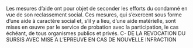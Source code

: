 Les mesures d’aide ont pour objet de seconder les efforts du condamné en vue de son reclassement social.
Ces mesures, qui s’exercent sous forme d’une aide à caractère social et, s’il y a lieu, d’une aide matérielle, sont mises en œuvre par le service de probation avec la participation, le cas échéant, de tous organismes publics et privés.
C- DE LA REVOCATION DU SURSIS AVEC MISE A L’EPREUVE EN CAS DE NOUVELLE INFRACTION
